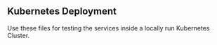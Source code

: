 ## Kubernetes Deployment
Use these files for testing the services inside a locally run Kubernetes Cluster.
